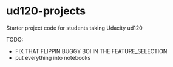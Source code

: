 ud120-projects
==============

Starter project code for students taking Udacity ud120

TODO: 
* FIX THAT FLIPPIN BUGGY BOI IN THE FEATURE_SELECTION
* put everything into notebooks

